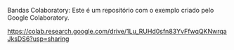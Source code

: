 Bandas Colaboratory:
Este é um repositório com o exemplo criado pelo Google Colaboratory.

https://colab.research.google.com/drive/1Lu_RUHd0sfn83YvFfwqQKNwrqaJksDS6?usp=sharing
